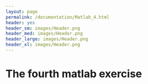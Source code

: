 ```yaml
---
layout: page
permalink: /documentation/Matlab_4.html
header: yes
header_sm: images/Header.png
header_med: images/Header.png
header_large: images/Header.png
header_xl: images/Header.png
--- 
```

<h1>The fourth matlab exercise</h1>



